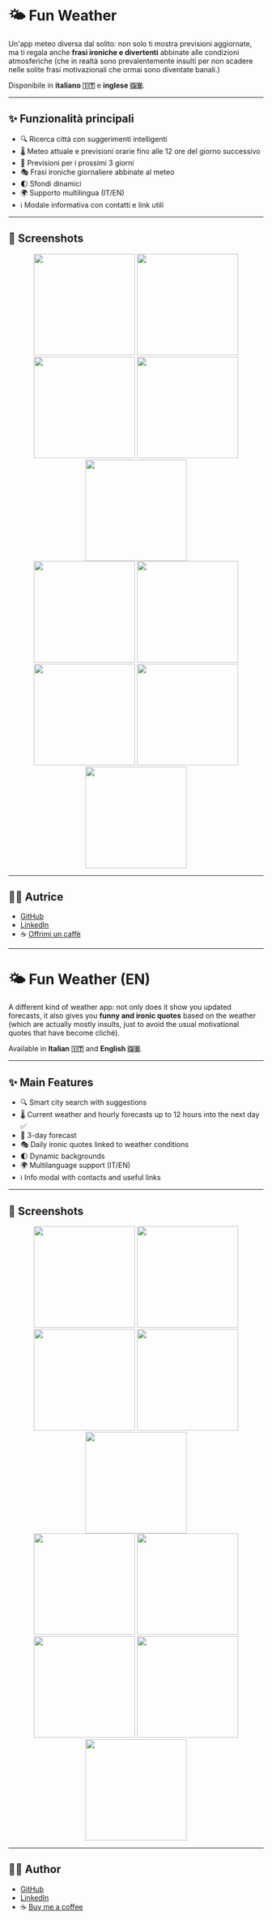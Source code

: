 # 🌤️ Fun Weather

Un'app meteo diversa dal solito: non solo ti mostra previsioni aggiornate, ma ti regala anche **frasi ironiche e divertenti** abbinate alle condizioni atmosferiche (che in realtà sono prevalentemente insulti per non scadere nelle solite frasi motivazionali che ormai sono diventate banali.)  

Disponibile in **italiano 🇮🇹** e **inglese 🇬🇧**.

---

## ✨ Funzionalità principali

- 🔍 Ricerca città con suggerimenti intelligenti  
- 🌡️ Meteo attuale e previsioni orarie fino alle 12 ore del giorno successivo  
- 📅 Previsioni per i prossimi 3 giorni  
- 🎭 Frasi ironiche giornaliere abbinate al meteo  
- 🌓 Sfondi dinamici  
- 🌍 Supporto multilingua (IT/EN)  
- ℹ️ Modale informativa con contatti e link utili  

---

## 📸 Screenshots

<div style="text-align: center;">
  <img src="assets/screenshots/screen1.png" width="200" />
  <img src="assets/screenshots/screen2.png" width="200" />
  <img src="assets/screenshots/screen3.png" width="200" />
  <img src="assets/screenshots/screen4.png" width="200" />
  <img src="assets/screenshots/screen5.png" width="200" />
</div>

<div style="text-align: center;">
  <img src="assets/screenshots/screen6.png" width="200" />
  <img src="assets/screenshots/screen7.png" width="200" />
  <img src="assets/screenshots/screen8.png" width="200" />
  <img src="assets/screenshots/screen9.png" width="200" />
  <img src="assets/screenshots/screen10.png" width="200" />
</div>

---

## 👩‍💻 Autrice

- [GitHub](https://github.com/EmanuelaCalderone)  
- [LinkedIn](https://www.linkedin.com/in/emanuela-calderone-webdeveloper/)  
- ☕ [Offrimi un caffè](https://www.buymeacoffee.com/emanuelacld)  

---

# 🌤️ Fun Weather (EN)

A different kind of weather app: not only does it show you updated forecasts, it also gives you **funny and ironic quotes** based on the weather (which are actually mostly insults, just to avoid the usual motivational quotes that have become cliché).

Available in **Italian 🇮🇹** and **English 🇬🇧**.

---

## ✨ Main Features

- 🔍 Smart city search with suggestions  
- 🌡️ Current weather and hourly forecasts up to 12 hours into the next day ✅
- 📅 3-day forecast  
- 🎭 Daily ironic quotes linked to weather conditions  
- 🌓 Dynamic backgrounds  
- 🌍 Multilanguage support (IT/EN)  
- ℹ️ Info modal with contacts and useful links  

---

## 📸 Screenshots

<div style="text-align: center;">
  <img src="assets/screenshots/screen1.png" width="200" />
  <img src="assets/screenshots/screen2.png" width="200" />
  <img src="assets/screenshots/screen3.png" width="200" />
  <img src="assets/screenshots/screen4.png" width="200" />
  <img src="assets/screenshots/screen5.png" width="200" />
</div>

<div style="text-align: center;">
  <img src="assets/screenshots/screen6.png" width="200" />
  <img src="assets/screenshots/screen7.png" width="200" />
  <img src="assets/screenshots/screen8.png" width="200" />
  <img src="assets/screenshots/screen9.png" width="200" />
  <img src="assets/screenshots/screen10.png" width="200" />
</div>

---

## 👩‍💻 Author

- [GitHub](https://github.com/EmanuelaCalderone)  
- [LinkedIn](https://www.linkedin.com/in/emanuela-calderone-webdeveloper/)  
- ☕ [Buy me a coffee](https://www.buymeacoffee.com/emanuelacld)  

